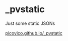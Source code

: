 # _pvstatic
Just some static JSONs

[picovico.github.io/_pvstatic](https://picovico.github.io/_pvstatic)
